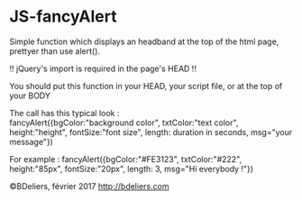 # JS-fancyAlert
Simple function which displays an headband at the top of the html page, prettyer than use alert(). 

!! jQuery's import is required in the page's HEAD !!

You should put this function in your HEAD, your script file, or at the top of your BODY

The call has this typical look :  
fancyAlert({bgColor:"background color", txtColor:"text color", height:"height", fontSize:"font size", length: duration in seconds, msg="your message"})

For example :
fancyAlert({bgColor:"#FE3123", txtColor:"#222", height:"85px", fontSize:"20px", length: 3, msg="Hi everybody !"})

©BDeliers, février 2017
http://bdeliers.com	
